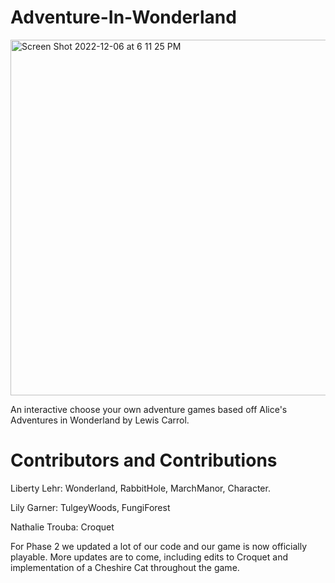 # Adventure-In-Wonderland
<img width="569" alt="Screen Shot 2022-12-06 at 6 11 25 PM" src="https://user-images.githubusercontent.com/112956848/206045030-ae52a850-6393-4011-ab37-9621324c0619.png">


An interactive choose your own adventure games based off Alice's Adventures in Wonderland by Lewis Carrol.

# Contributors and Contributions
Liberty Lehr: Wonderland, RabbitHole, MarchManor, Character.

Lily Garner: TulgeyWoods, FungiForest

Nathalie Trouba: Croquet

For Phase 2 we updated a lot of our code and our game is now officially playable. More updates are to come, including edits to Croquet and implementation of a Cheshire Cat throughout the game.
